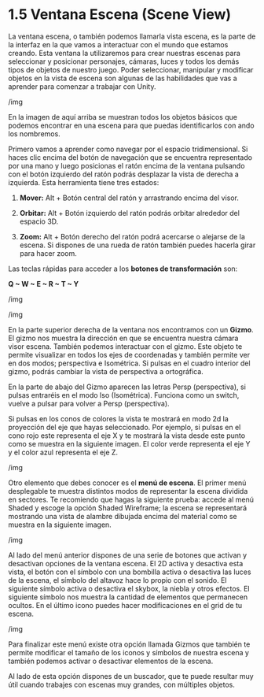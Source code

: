 # 1.5 Ventana Escena (Scene View)

La ventana escena, o también podemos llamarla vista escena, es la parte de la interfaz en la que vamos a interactuar con el mundo que estamos creando. Esta ventana la utilizaremos para crear nuestras escenas para seleccionar y posicionar personajes, cámaras, luces y todos los demás tipos de objetos de nuestro juego. Poder seleccionar, manipular y modificar objetos en la vista de escena son algunas de las habilidades que vas a aprender para comenzar a trabajar con Unity.

/img

En la imagen de aquí arriba se muestran todos los objetos básicos que podemos encontrar en una escena para que puedas identificarlos con ando los nombremos.

Primero vamos a aprender como navegar por el espacio tridimensional. Si haces clic encima del botón de navegación que se encuentra representado por una mano y luego posicionas el ratón encima de la ventana pulsando con el botón izquierdo del ratón podrás desplazar la vista de derecha a izquierda. Esta herramienta tiene tres estados:

1. **Mover:** Alt + Botón central del ratón y arrastrando encima del visor.

2. **Orbitar:** Alt + Botón izquierdo del ratón podrás orbitar alrededor del espacio 3D.

3. **Zoom:** Alt + Botón derecho del ratón podrá acercarse o alejarse de la escena. Si dispones de una rueda de ratón también puedes hacerla girar para hacer zoom.

Las teclas rápidas para acceder a los **botones de transformación** son:

**Q ~ W ~ E ~ R ~ T ~ Y**

/img

/img

En la parte superior derecha de la ventana nos encontramos con un **Gizmo**. El gizmo nos muestra la dirección en que se encuentra nuestra cámara visor escena. También podemos interactuar con el gizmo. Este objeto te permite visualizar en todos los ejes de coordenadas y también permite ver en dos modos; perspectiva e Isométrica. Si pulsas en el cuadro interior del gizmo, podrás cambiar la vista de perspectiva a ortográfica.

En la parte de abajo del Gizmo aparecen las letras Persp (perspectiva), si pulsas entraréis en el modo Iso (Isométrica). Funciona como un switch, vuelve a pulsar para volver a Persp (perspectiva).

Si pulsas en los conos de colores la vista te mostrará en modo 2d la proyección del eje que hayas seleccionado. Por ejemplo, si pulsas en el cono rojo este representa el eje X y te mostrará la vista desde este punto como se muestra en la siguiente imagen. El color verde representa el eje Y y el color azul representa el eje Z.

/img

Otro elemento que debes conocer es el **menú de escena**. El primer menú desplegable te muestra distintos modos de representar la escena dividida en sectores. Te recomiendo que hagas la siguiente prueba: accede al menú Shaded y escoge la opción Shaded Wireframe; la escena se representará mostrando una vista de alambre dibujada encima del material como se muestra en la siguiente imagen.

/img

Al lado del menú anterior dispones de una serie de botones que activan y desactivan opciones de la ventana escena. El 2D activa y desactiva esta vista, el botón con el símbolo con una bombilla activa o desactiva las luces de la escena, el símbolo del altavoz hace lo propio con el sonido. El siguiente símbolo activa o desactiva el skybox, la niebla y otros efectos. El siguiente símbolo nos muestra la cantidad de elementos que permanecen ocultos. En el último icono puedes hacer modificaciones en el grid de tu escena.

/img

Para finalizar este menú existe otra opción llamada Gizmos que también te permite modificar el tamaño de los iconos y símbolos de nuestra escena y también podemos activar o desactivar elementos de la escena.

Al lado de esta opción dispones de un buscador, que te puede resultar muy útil cuando trabajes con escenas muy grandes, con múltiples objetos.

